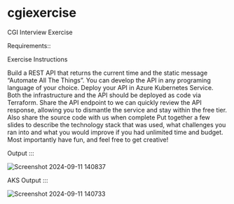 # cgiexercise
CGI Interview Exercise


Requirements::

Exercise Instructions

Build a REST API that returns the current time and the static message “Automate All The Things”. 
You can develop the API in any programing language of your choice.
Deploy your API in Azure Kubernetes Service.
Both the infrastructure and the API should be deployed as code via Terraform.
Share the API endpoint to we can quickly review the API response, allowing you to dismantle the service and stay within the free tier.
Also share the source code with us when complete
Put together a few slides to describe the technology stack that was used, what challenges you ran into and what you would improve if you had unlimited time and budget.
Most importantly have fun, and feel free to get creative!

Output :::

![Screenshot 2024-09-11 140837](https://github.com/user-attachments/assets/6254fc1f-ef99-4f92-8516-d81f72c94127)

AKS Output :::

![Screenshot 2024-09-11 140733](https://github.com/user-attachments/assets/02bf7f24-081d-4266-a026-a1afc1782f74)



